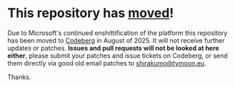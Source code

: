 # This repository has [moved](https://shirakumo.org/projects/terrable)!
Due to Microsoft's continued enshittification of the platform this repository has been moved to [Codeberg](https://shirakumo.org/projects/terrable) in August of 2025. It will not receive further updates or patches. **Issues and pull requests will not be looked at here either**, please submit your patches and issue tickets on Codeberg, or send them directly via good old email patches to [shirakumo@tymoon.eu](mailto:shirakumo@tymoon.eu).

Thanks.